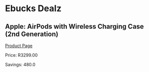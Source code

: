
# Ebucks Dealz
## Apple: AirPods with Wireless Charging Case (2nd Generation)
[Product Page](https://www.ebucks.com/web/shop/productSelected.do?prodId=1135732244&catId=1158501552)

Price: R3299.00

Savings: 480.0


	
